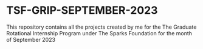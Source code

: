 # TSF-GRIP-SEPTEMBER-2023
This repository contains all the projects created by me for the The Graduate Rotational Internship Program under The Sparks Foundation for the month of September 2023
